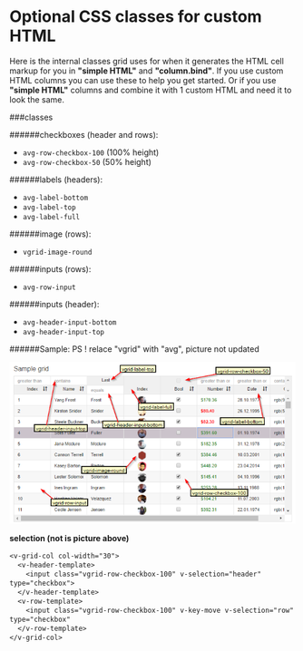 # Optional CSS classes for custom HTML
Here is the internal classes grid uses for when it generates the HTML cell markup for you in **"simple HTML"** and **"column.bind"**.
If you use custom HTML columns you can use these to help you get started. Or if you use **"simple HTML"** columns and combine it with 1 custom HTML and need it to look the same.

###classes

######checkboxes (header and rows):
* ```avg-row-checkbox-100``` (100% height)
* ```avg-row-checkbox-50```  (50% height)

######labels (headers):
* ```avg-label-bottom```
* ```avg-label-top```
* ```avg-label-full```

######image (rows):
* ```vgrid-image-round```


######inputs (rows):
* ```avg-row-input```


######inputs (header):
* ```avg-header-input-bottom```
* ```avg-header-input-top```




######Sample:  PS ! relace "vgrid" with "avg", picture not updated

![classes image](cssclasses.png)










**selection (not is picture above)**
```
<v-grid-col col-width="30">
  <v-header-template>
    <input class="vgrid-row-checkbox-100" v-selection="header" type="checkbox">
  </v-header-template>
  <v-row-template>
    <input class="vgrid-row-checkbox-100" v-key-move v-selection="row" type="checkbox"
  </v-row-template>
</v-grid-col>

````